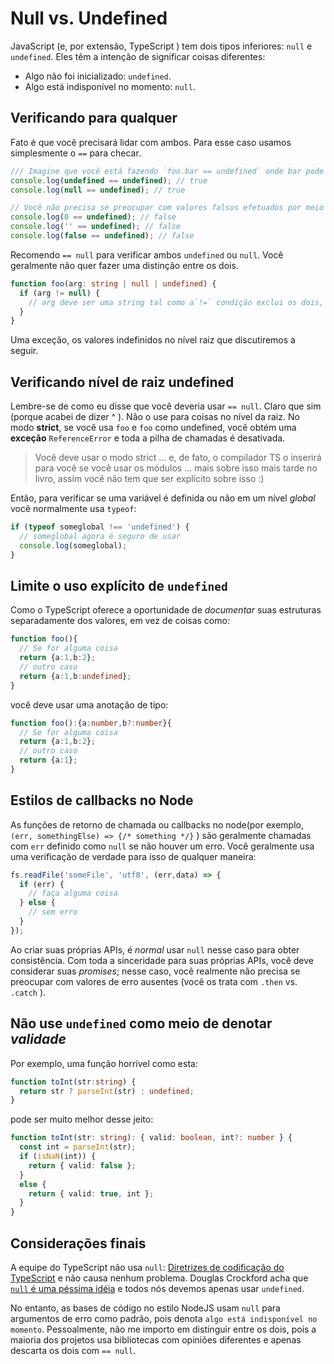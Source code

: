 # Null vs. Undefined

JavaScript \(e, por extensão, TypeScript \) tem dois tipos inferiores: `null` e `undefined`. Eles têm a intenção de significar coisas diferentes:

* Algo não foi inicializado: `undefined`.
* Algo está indisponível no momento: `null`.

## Verificando para qualquer

Fato é que você precisará lidar com ambos. Para esse caso usamos simplesmente o `==` para checar.

```typescript
/// Imagine que você está fazendo `foo.bar == undefined` onde bar pode ser uma das seguintes:
console.log(undefined == undefined); // true
console.log(null == undefined); // true

// Você não precisa se preocupar com valores falsos efetuados por meio dessa verificação
console.log(0 == undefined); // false
console.log('' == undefined); // false
console.log(false == undefined); // false
```

Recomendo `== null` para verificar ambos `undefined` ou `null`. Você geralmente não quer fazer uma distinção entre os dois.

```typescript
function foo(arg: string | null | undefined) {
  if (arg != null) {
    // arg deve ser uma string tal como a`!=` condição exclui os dois, null e undefined. 
  }
}
```

Uma exceção, os valores indefinidos no nível raiz que discutiremos a seguir.

## Verificando nível de raiz undefined

Lembre-se de como eu disse que você deveria usar `== null`. Claro que sim \(porque acabei de dizer ^ \). Não o use para coisas no nível da raiz. No modo **strict**, se você usa `foo` e `foo` como undefined, você obtém uma **exceção** `ReferenceError` e toda a pilha de chamadas é desativada.

> Você deve usar o modo strict ... e, de fato, o compilador TS o inserirá para você se você usar os módulos ... mais sobre isso mais tarde no livro, assim você não tem que ser explícito sobre isso :\)

Então, para verificar se uma variável é definida ou não em um nível _global_ você normalmente usa `typeof`:

```typescript
if (typeof someglobal !== 'undefined') {
  // someglobal agora é seguro de usar
  console.log(someglobal);
}
```

## Limite o uso explícito de `undefined`

Como o TypeScript oferece a oportunidade de _documentar_ suas estruturas separadamente dos valores, em vez de coisas como:

```typescript
function foo(){
  // Se for alguma coisa
  return {a:1,b:2};
  // outro caso
  return {a:1,b:undefined};
}
```

você deve usar uma anotação de tipo:

```typescript
function foo():{a:number,b?:number}{
  // Se for alguma coisa
  return {a:1,b:2};
  // outro caso
  return {a:1};
}
```

## Estilos de callbacks no Node

As funções de retorno de chamada ou callbacks no node\(por exemplo, `(err, somethingElse) => {/* something */}` \) são geralmente chamadas com `err` definido como `null` se não houver um erro. Você geralmente usa uma verificação de verdade para isso de qualquer maneira:

```typescript
fs.readFile('someFile', 'utf8', (err,data) => {
  if (err) {
    // faça alguma coisa
  } else {
    // sem erro
  }
});
```

Ao criar suas próprias APIs, é _normal_ usar `null` nesse caso para obter consistência. Com toda a sinceridade para suas próprias APIs, você deve considerar suas _promises_; nesse caso, você realmente não precisa se preocupar com valores de erro ausentes \(você os trata com `.then` vs.` .catch` \).

## Não use `undefined` como meio de denotar _validade_

Por exemplo, uma função horrível como esta:

```typescript
function toInt(str:string) {
  return str ? parseInt(str) : undefined;
}
```

pode ser muito melhor desse jeito:

```typescript
function toInt(str: string): { valid: boolean, int?: number } {
  const int = parseInt(str);
  if (isNaN(int)) {
    return { valid: false };
  }
  else {
    return { valid: true, int };
  }
}
```

## Considerações finais

A equipe do TypeScript não usa `null`: [Diretrizes de codificação do TypeScript](https://github.com/Microsoft/TypeScript/wiki/Coding-guidelines#null-and-undefined) e não causa nenhum problema. Douglas Crockford acha que [`null` é uma péssima idéia](https://www.youtube.com/watch?v=PSGEjv3Tqo0&feature=youtu.be&t=9m21s) e todos nós devemos apenas usar `undefined`.

No entanto, as bases de código no estilo NodeJS usam `null` para argumentos de erro como padrão, pois denota `algo está indisponível no momento`. Pessoalmente, não me importo em distinguir entre os dois, pois a maioria dos projetos usa bibliotecas com opiniões diferentes e apenas descarta os dois com `== null`.

